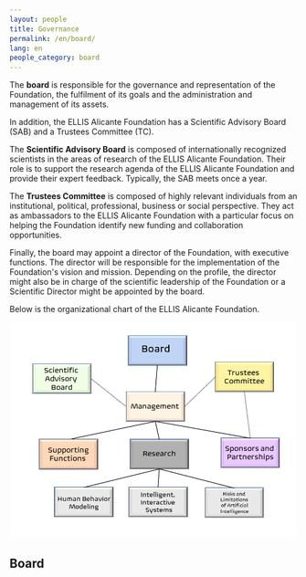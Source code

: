 ```yaml
---
layout: people
title: Governance
permalink: /en/board/
lang: en
people_category: board
---
```


The **board** is responsible for the governance and representation of the Foundation, the fulfilment of its goals and the administration and management of its assets. 

In addition, the ELLIS Alicante Foundation has a Scientific Advisory Board (SAB) and a Trustees Committee (TC). 

The **Scientific Advisory Board** is composed of internationally recognized scientists in the areas of research of the ELLIS Alicante Foundation. Their role is to support the research agenda of the ELLIS Alicante Foundation and provide their expert feedback. Typically, the SAB meets once a year. 

The **Trustees Committee** is composed of highly relevant individuals from an institutional, political, professional, business or social perspective. They act as ambassadors to the ELLIS Alicante Foundation with a particular focus on helping the Foundation identify new funding and collaboration opportunities. 

Finally, the board may appoint a director of the Foundation, with executive functions. The director will be responsible for the implementation of the Foundation's vision and mission. Depending on the profile, the director might also be in charge of the scientific leadership of the Foundation or a Scientific Director might be appointed by the board.

Below is the organizational chart of the ELLIS Alicante Foundation. 

![ELLIS_Alicante_OrgChart](ELLIS_Alicante_OrgChart-1604997621003.png)

## **Board** 